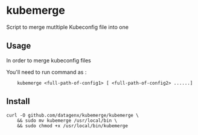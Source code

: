 # kubemerge

Script to merge mutltiple Kubeconfig file into one


## Usage

In order to merge kubeconfig files

You'll need to run command as :

```shell
    kubemerge <full-path-of-config1> [ <full-path-of-config2> ......]
```

## Install

```shell
curl -O github.com/datagenx/kubemerge/kubemerge \
    && sudo mv kubemerge /usr/local/bin \
    && sudo chmod +x /usr/local/bin/kubemerge
```
